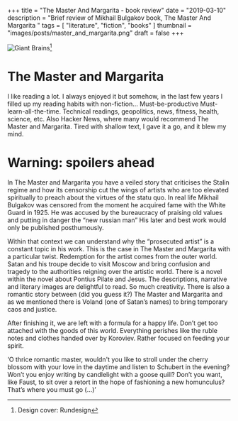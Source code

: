 +++
title = "The Master And Margarita - book review"
date = "2019-03-10"
description = "Brief review of Mikhail Bulgakov book, The Master And Margarita "
tags = [
    "literature",
    "fiction",
    "books"
]
thumbnail = "images/posts/master_and_margarita.png"
draft = false
+++


<!--more-->

![Giant Brains](/images/posts/master_and_margarita.png "Master and Margarita")[^1]

[^1]: Design cover: Rundesign

# The Master and Margarita

I like reading a lot. I always enjoyed it but somehow, in the last few years I filled up my reading habits with non-fiction... Must-be-productive Must-learn-all-the-time. Technical readings, geopolitics, news, fitness, health, science, etc. Also Hacker News, where many would recommend The Master and Margarita. Tired with shallow text, I gave it a go, and it blew my mind.

# Warning: spoilers ahead

In The Master and Margarita you have a veiled story that criticises the Stalin regime and how its censorship cut the wings of artists who are too elevated spiritually to preach about the virtues of the statu quo. In real life Mikhail Bulgakov was censored from the moment he acquired fame with the White Guard in 1925. He was accused by the bureaucracy of praising old values and putting in danger the “new russian man” His later and best work would only be published posthumously.

Within that context we can understand why the “prosecuted artist” is a constant topic in his work. This is the case in The Master and Margarita with a particular twist. Redemption for the artist comes from the outer world. Satan and his troupe decide to visit Moscow and bring confusion and tragedy to the authorities reigning over the artistic world. There is a novel within the novel about Pontius Pilate and  Jesus. The descriptions, narrative and literary images are delightful to read. So much creativity. There is also a romantic story between (did you guess it?) The Master and Margarita and as we mentioned there is Voland (one of Satan’s names) to bring temporary caos and justice.

After finishing it, we are left with a formula for a happy life. Don’t get too attached with the goods of this world. Everything perishes like the ruble notes and clothes handed over by Koroviev. Rather focused on feeding your spirit. 

‘O thrice romantic master, wouldn't you like to stroll under the cherry blossom with your love in the daytime and listen to Schubert in the evening? Won’t you enjoy writing by candlelight with a goose quill? Don’t you want, like Faust, to sit over a retort in the hope of fashioning a new homunculus? That’s where you must go (...)’
